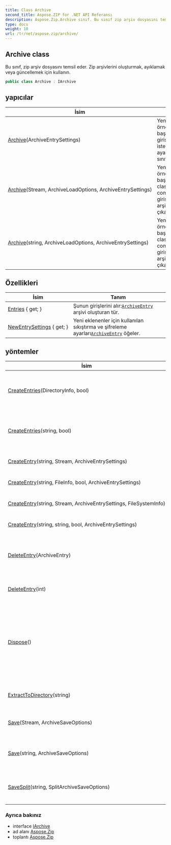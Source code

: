 ```yaml
---
title: Class Archive
second_title: Aspose.ZIP for .NET API Referansı
description: Aspose.Zip.Archive sınıf. Bu sınıf zip arşiv dosyasını temsil eder. Zip arşivlerini oluşturmak ayıklamak veya güncellemek için kullanın.
type: docs
weight: 10
url: /tr/net/aspose.zip/archive/
---
```

## Archive class

Bu sınıf, zip arşiv dosyasını temsil eder. Zip arşivlerini oluşturmak, ayıklamak veya güncellemek için kullanın.

```csharp
public class Archive : IArchive
```

## yapıcılar

| İsim | Tanım |
| --- | --- |
| [Archive](archive/#constructor)(ArchiveEntrySettings) | Yeni bir örneğini başlatır.`Archive` girişleri için isteğe bağlı ayarlara sahip sınıf. |
| [Archive](archive/#constructor_1)(Stream, ArchiveLoadOptions, ArchiveEntrySettings) | Yeni bir örneğini başlatır.`Archive` class ve composes girişleri listesi arşivden çıkarılabilir. |
| [Archive](archive/#constructor_2)(string, ArchiveLoadOptions, ArchiveEntrySettings) | Yeni bir örneğini başlatır.`Archive` class ve composes girişleri listesi arşivden çıkarılabilir. |

## Özellikleri

| İsim | Tanım |
| --- | --- |
| [Entries](../../aspose.zip/archive/entries/) { get; } | Şunun girişlerini alır:[`ArchiveEntry`](../archiveentry/) arşivi oluşturan tür. |
| [NewEntrySettings](../../aspose.zip/archive/newentrysettings/) { get; } | Yeni eklenenler için kullanılan sıkıştırma ve şifreleme ayarları[`ArchiveEntry`](../archiveentry/) öğeler. |

## yöntemler

| İsim | Tanım |
| --- | --- |
| [CreateEntries](../../aspose.zip/archive/createentries/#createentries)(DirectoryInfo, bool) | Verilen dizindeki tüm dosyaları ve dizinleri tekrar tekrar arşive ekler. |
| [CreateEntries](../../aspose.zip/archive/createentries/#createentries_1)(string, bool) | Verilen dizindeki tüm dosyaları ve dizinleri tekrar tekrar arşive ekler. |
| [CreateEntry](../../aspose.zip/archive/createentry/#createentry_1)(string, Stream, ArchiveEntrySettings) | Arşiv içinde tek giriş oluşturun. |
| [CreateEntry](../../aspose.zip/archive/createentry/#createentry)(string, FileInfo, bool, ArchiveEntrySettings) | Arşiv içinde tek giriş oluşturun. |
| [CreateEntry](../../aspose.zip/archive/createentry/#createentry_2)(string, Stream, ArchiveEntrySettings, FileSystemInfo) | Arşiv içinde tek giriş oluşturun. |
| [CreateEntry](../../aspose.zip/archive/createentry/#createentry_3)(string, string, bool, ArchiveEntrySettings) | Arşiv içinde tek giriş oluşturun. |
| [DeleteEntry](../../aspose.zip/archive/deleteentry/#deleteentry)(ArchiveEntry) | Belirli bir girişin ilk örneğini girişler listesinden kaldırır. |
| [DeleteEntry](../../aspose.zip/archive/deleteentry/#deleteentry_1)(int) | Girişi index. ile girişler listesinden kaldırır. |
| [Dispose](../../aspose.zip/archive/dispose/)() | Yönetilmeyen kaynakları serbest bırakma, serbest bırakma veya sıfırlama ile ilişkili uygulama tanımlı görevleri gerçekleştirir. |
| [ExtractToDirectory](../../aspose.zip/archive/extracttodirectory/)(string) | Arşivdeki tüm dosyaları sağlanan dizine çıkarır. |
| [Save](../../aspose.zip/archive/save/#save)(Stream, ArchiveSaveOptions) | Arşivi sağlanan akışa kaydeder. |
| [Save](../../aspose.zip/archive/save/#save_1)(string, ArchiveSaveOptions) | Arşivi sağlanan hedef dosyaya kaydeder. |
| [SaveSplit](../../aspose.zip/archive/savesplit/)(string, SplitArchiveSaveOptions) | Çok ciltli arşivi sağlanan hedef dizine kaydeder. |

### Ayrıca bakınız

* interface [IArchive](../iarchive/)
* ad alanı [Aspose.Zip](../../aspose.zip/)
* toplantı [Aspose.Zip](../../)


